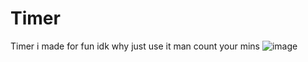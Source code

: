 # Timer
Timer i made for fun idk why
just use it man count your mins 
![image](https://user-images.githubusercontent.com/92135855/146956260-abd5de49-fa02-489d-8430-80883b15f24a.png)
